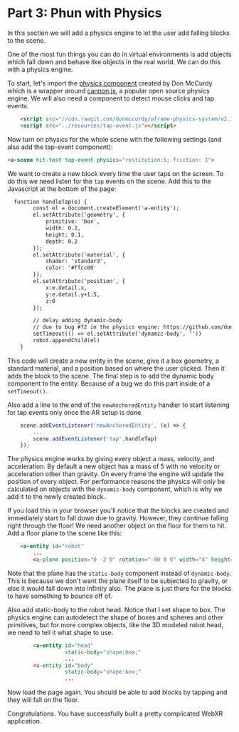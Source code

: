 # Part 3: Phun with Physics

In this section we will add a physics engine to let the user add falling blocks to the scene.

One of the most fun things you can do in virtual environments is add objects
which fall down and behave like objects in the real world. We can do this with
a physics engine.

To start, let's import the [physics component](https://github.com/donmccurdy/aframe-physics-system) created 
by Don McCurdy which is a wrapper around [cannon.js](http://schteppe.github.io/cannon.js/), a popular 
open source physics engine. We will also need a component to detect mouse clicks and tap events.

```html
    <script src="//cdn.rawgit.com/donmccurdy/aframe-physics-system/v2.1.0/dist/aframe-physics-system.min.js"></script>
    <script src="../resources/tap-event.js"></script>
```

Now turn on physics for the whole scene with the following settings (and also add the tap-event component):

```html
<a-scene hit-test tap-event physics="restitution:5; friction: 1">
```

We want to create a new block every time the user taps on the screen. To do this
we need listen for the `tap` events on the scene. Add this to the Javascript
at the bottom of the page:

```html
  function handleTap(e) {
        const el = document.createElement('a-entity');
        el.setAttribute('geometry', {
            primitive: 'box',
            width: 0.2,
            height: 0.1,
            depth: 0.2
        });
        el.setAttribute('material', {
            shader: 'standard',
            color: '#ffcc00'
        });
        el.setAttribute('position', {
            x:e.detail.x,
            y:e.detail.y+1.5,
            z:0
        });

        // delay adding dynamic-body
        // due to bug #72 in the physics engine: https://github.com/donmccurdy/aframe-physics-system/issues/72
        setTimeout(() => el.setAttribute('dynamic-body', ''))
        robot.appendChild(el)
    }
```

This code will create a new entity in the scene, give it a box geometry, a standard material, and
a position based on where the user clicked. Then it adds the block to the scene.  The final
step is to add the dynamic body component to the entity. Because of a bug we do this part
inside of a `setTimeout()`.

Also add a line to the end of the `newAnchoredEntity` handler to start listening for tap events only once the 
AR setup is done.

```javascript
    scene.addEventListener('newAnchoredEntity', (e) => {
        ...
        scene.addEventListener('tap',handleTap)
    });

```

The physics engine works by giving every object a mass, velocity, and acceleration. By default
a new object has a mass of 5 with no velocity or acceleration other than gravity. On every
frame the engine will update the position of every object. For performance reasons the physics
will only be calculated on objects with the `dynamic-body` component, which is why we add it to
the newly created block.

If you load this in your browser you'll notice that the blocks are created and immediately start to fall
down due to gravity. However, they continue falling right through the floor!  We need another object
on the floor for them to hit. Add a floor plane to the scene like this:

```html
    <a-entity id="robot" 
        ...
        <a-plane position="0 -2 0" rotation="-90 0 0" width="4" height="4" static-body></a-plane>
```

Note that the plane has the `static-body` component instead of `dynamic-body`. This is because
we don't want the plane itself to be subjected to gravity, or else it would fall down into
infinity also. The plane is just there for the blocks to have something to bounce off of.

Also add static-body to the robot head. Notice that I set shape to box. The physics engine can autodetect
the shape of boxes and spheres and other primitives, but for more complex objects, like the 3D modeled robot head,
we need to tell it what shape to use.

```html
        <a-entity id="head"        
                  static-body="shape:box;"
                  ...
        <a-entity id="body"
                  static-body="shape:box;"
                  ...
```

Now load the page again. You should be able to add blocks by tapping and they will fall on the 
floor.

Congratulations. You have successfully built a pretty complicated WebXR application.




